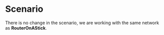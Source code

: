 # Scenario

There is no change in the scenario, we are working with the same network as **RouterOnAStick**.
